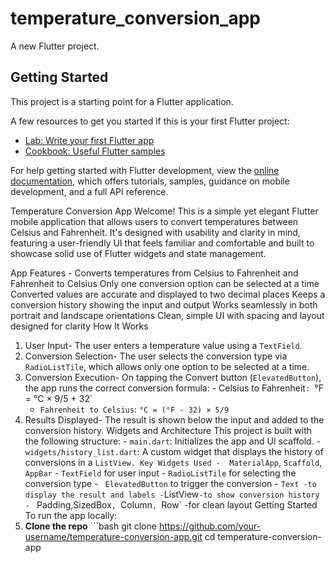 # temperature_conversion_app

A new Flutter project.

## Getting Started

This project is a starting point for a Flutter application.

A few resources to get you started if this is your first Flutter project:

- [Lab: Write your first Flutter app](https://docs.flutter.dev/get-started/codelab)
- [Cookbook: Useful Flutter samples](https://docs.flutter.dev/cookbook)

For help getting started with Flutter development, view the
[online documentation](https://docs.flutter.dev/), which offers tutorials,
samples, guidance on mobile development, and a full API reference.

Temperature Conversion App Welcome! 
This is a simple yet elegant Flutter mobile application that allows users to convert temperatures between Celsius and Fahrenheit. It's designed with usability and clarity in mind, featuring a user-friendly UI that feels familiar and comfortable and built to showcase solid use of Flutter widgets and state management. 

App Features - 
Converts temperatures from Celsius to Fahrenheit and Fahrenheit to Celsius
Only one conversion option can be selected at a time 
Converted values are accurate and displayed to two decimal places
Keeps a conversion history showing the input and output 
Works seamlessly in both portrait and landscape orientations
Clean, simple UI with spacing and layout designed for clarity
 How It Works 
1. User Input- The user enters a temperature value using a `TextField`. 
2. Conversion Selection- The user selects the conversion type via `RadioListTile`, which allows only one option to be selected at a time. 
3. Conversion Execution- On tapping the Convert button (`ElevatedButton`), the app runs the correct conversion formula: - Celsius to Fahrenheit`: `°F = °C × 9/5 + 32`
   - `Fahrenheit to Celsius`: `°C = (°F - 32) × 5/9` 
4. Results Displayed- The result is shown below the input and added to the conversion history.
 Widgets and Architecture
 This project is built with the following structure: - 
`main.dart`: Initializes the app and UI scaffold. - `widgets/history_list.dart`: A custom widget that displays the history of conversions in a `ListView.
Key Widgets Used - 
MaterialApp`, `Scaffold`, `AppBar` - `TextField`  for user input - `RadioListTile` for selecting the conversion type - `
ElevatedButton` 
 to trigger the conversion - `
Text -to display the result and labels - `ListView`-to show conversion history - `
Padding,SizedBox`, `Column`, `Row` -for clean layout 
Getting Started 
To run the app locally: 
1. **Clone the repo** ```bash git clone https://github.com/your-username/temperature-conversion-app.git cd temperature-conversion-app



